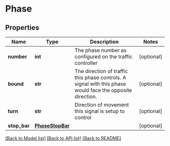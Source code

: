 # Phase

## Properties
Name | Type | Description | Notes
------------ | ------------- | ------------- | -------------
**number** | **int** | The phase number as configured on the traffic controller | [optional] 
**bound** | **str** | The direction of traffic this phase controls. A signal with this phase would face the opposite direction. | [optional] 
**turn** | **str** | Direction of movement this signal is setup to control | [optional] 
**stop_bar** | [**PhaseStopBar**](PhaseStopBar.md) |  | [optional] 

[[Back to Model list]](../README.md#documentation-for-models) [[Back to API list]](../README.md#documentation-for-api-endpoints) [[Back to README]](../README.md)

